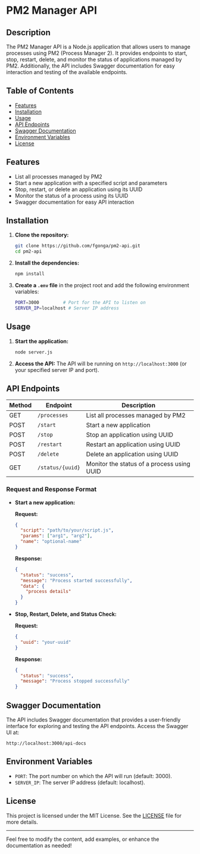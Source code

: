 # PM2 Manager API

## Description

The PM2 Manager API is a Node.js application that allows users to manage processes using PM2 (Process Manager 2). It provides endpoints to start, stop, restart, delete, and monitor the status of applications managed by PM2. Additionally, the API includes Swagger documentation for easy interaction and testing of the available endpoints.

## Table of Contents

- [Features](#features)
- [Installation](#installation)
- [Usage](#usage)
- [API Endpoints](#api-endpoints)
- [Swagger Documentation](#swagger-documentation)
- [Environment Variables](#environment-variables)
- [License](#license)

## Features

- List all processes managed by PM2
- Start a new application with a specified script and parameters
- Stop, restart, or delete an application using its UUID
- Monitor the status of a process using its UUID
- Swagger documentation for easy API interaction

## Installation

1. **Clone the repository:**

   ```bash
   git clone https://github.com/fgonga/pm2-api.git
   cd pm2-api
   ```

2. **Install the dependencies:**

   ```bash
   npm install
   ```

3. **Create a `.env` file** in the project root and add the following environment variables:

   ```bash
   PORT=3000         # Port for the API to listen on
   SERVER_IP=localhost # Server IP address
   ```

## Usage

1. **Start the application:**

   ```bash
   node server.js
   ```

2. **Access the API:**
   The API will be running on `http://localhost:3000` (or your specified server IP and port).

## API Endpoints

| Method | Endpoint           | Description                               |
|--------|--------------------|-------------------------------------------|
| GET    | `/processes`       | List all processes managed by PM2       |
| POST   | `/start`           | Start a new application                   |
| POST   | `/stop`            | Stop an application using UUID            |
| POST   | `/restart`         | Restart an application using UUID         |
| POST   | `/delete`          | Delete an application using UUID          |
| GET    | `/status/{uuid}`   | Monitor the status of a process using UUID|

### Request and Response Format

- **Start a new application:**

  **Request:**
  ```json
  {
    "script": "path/to/your/script.js",
    "params": ["arg1", "arg2"],
    "name": "optional-name"
  }
  ```

  **Response:**
  ```json
  {
    "status": "success",
    "message": "Process started successfully",
    "data": {
      "process details"
    }
  }
  ```

- **Stop, Restart, Delete, and Status Check:**

  **Request:**
  ```json
  {
    "uuid": "your-uuid"
  }
  ```

  **Response:**
  ```json
  {
    "status": "success",
    "message": "Process stopped successfully"
  }
  ```

## Swagger Documentation

The API includes Swagger documentation that provides a user-friendly interface for exploring and testing the API endpoints. Access the Swagger UI at:

```
http://localhost:3000/api-docs
```

## Environment Variables

- `PORT`: The port number on which the API will run (default: 3000).
- `SERVER_IP`: The server IP address (default: localhost).

## License

This project is licensed under the MIT License. See the [LICENSE](LICENSE) file for more details.

---

Feel free to modify the content, add examples, or enhance the documentation as needed!
